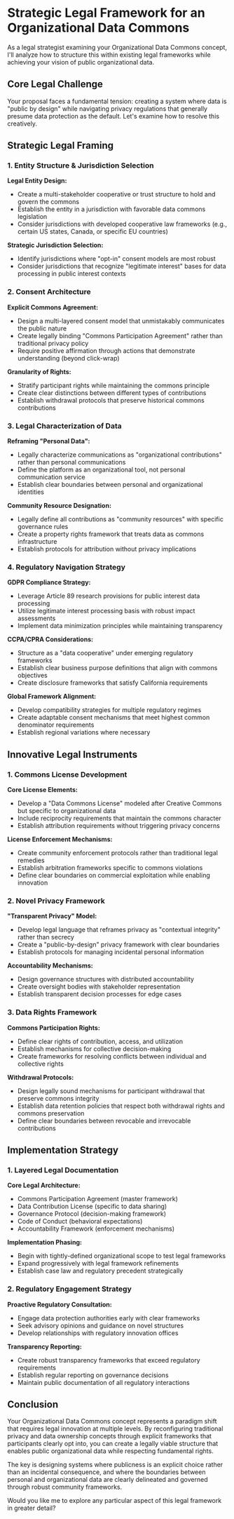 # Strategic Legal Framework for an Organizational Data Commons

As a legal strategist examining your Organizational Data Commons concept, I'll analyze how to structure this within existing legal frameworks while achieving your vision of public organizational data.

## Core Legal Challenge

Your proposal faces a fundamental tension: creating a system where data is "public by design" while navigating privacy regulations that generally presume data protection as the default. Let's examine how to resolve this creatively.

## Strategic Legal Framing

### 1. Entity Structure & Jurisdiction Selection

**Legal Entity Design:**

- Create a multi-stakeholder cooperative or trust structure to hold and govern the commons
- Establish the entity in a jurisdiction with favorable data commons legislation
- Consider jurisdictions with developed cooperative law frameworks (e.g., certain US states, Canada, or specific EU countries)

**Strategic Jurisdiction Selection:**

- Identify jurisdictions where "opt-in" consent models are most robust
- Consider jurisdictions that recognize "legitimate interest" bases for data processing in public interest contexts

### 2. Consent Architecture

**Explicit Commons Agreement:**

- Design a multi-layered consent model that unmistakably communicates the public nature
- Create legally binding "Commons Participation Agreement" rather than traditional privacy policy
- Require positive affirmation through actions that demonstrate understanding (beyond click-wrap)

**Granularity of Rights:**

- Stratify participant rights while maintaining the commons principle
- Create clear distinctions between different types of contributions
- Establish withdrawal protocols that preserve historical commons contributions

### 3. Legal Characterization of Data

**Reframing "Personal Data":**

- Legally characterize communications as "organizational contributions" rather than personal communications
- Define the platform as an organizational tool, not personal communication service
- Establish clear boundaries between personal and organizational identities

**Community Resource Designation:**

- Legally define all contributions as "community resources" with specific governance rules
- Create a property rights framework that treats data as commons infrastructure
- Establish protocols for attribution without privacy implications

### 4. Regulatory Navigation Strategy

**GDPR Compliance Strategy:**

- Leverage Article 89 research provisions for public interest data processing
- Utilize legitimate interest processing basis with robust impact assessments
- Implement data minimization principles while maintaining transparency

**CCPA/CPRA Considerations:**

- Structure as a "data cooperative" under emerging regulatory frameworks
- Establish clear business purpose definitions that align with commons objectives
- Create disclosure frameworks that satisfy California requirements

**Global Framework Alignment:**

- Develop compatibility strategies for multiple regulatory regimes
- Create adaptable consent mechanisms that meet highest common denominator requirements
- Establish regional variations where necessary

## Innovative Legal Instruments

### 1. Commons License Development

**Core License Elements:**

- Develop a "Data Commons License" modeled after Creative Commons but specific to organizational data
- Include reciprocity requirements that maintain the commons character
- Establish attribution requirements without triggering privacy concerns

**License Enforcement Mechanisms:**

- Create community enforcement protocols rather than traditional legal remedies
- Establish arbitration frameworks specific to commons violations
- Define clear boundaries on commercial exploitation while enabling innovation

### 2. Novel Privacy Framework

**"Transparent Privacy" Model:**

- Develop legal language that reframes privacy as "contextual integrity" rather than secrecy
- Create a "public-by-design" privacy framework with clear boundaries
- Establish protocols for managing incidental personal information

**Accountability Mechanisms:**

- Design governance structures with distributed accountability
- Create oversight bodies with stakeholder representation
- Establish transparent decision processes for edge cases

### 3. Data Rights Framework

**Commons Participation Rights:**

- Define clear rights of contribution, access, and utilization
- Establish mechanisms for collective decision-making
- Create frameworks for resolving conflicts between individual and collective rights

**Withdrawal Protocols:**

- Design legally sound mechanisms for participant withdrawal that preserve commons integrity
- Establish data retention policies that respect both withdrawal rights and commons preservation
- Define clear boundaries between revocable and irrevocable contributions

## Implementation Strategy

### 1. Layered Legal Documentation

**Core Legal Architecture:**

- Commons Participation Agreement (master framework)
- Data Contribution License (specific to data sharing)
- Governance Protocol (decision-making framework)
- Code of Conduct (behavioral expectations)
- Accountability Framework (enforcement mechanisms)

**Implementation Phasing:**

- Begin with tightly-defined organizational scope to test legal frameworks
- Expand progressively with legal framework refinements
- Establish case law and regulatory precedent strategically

### 2. Regulatory Engagement Strategy

**Proactive Regulatory Consultation:**

- Engage data protection authorities early with clear frameworks
- Seek advisory opinions and guidance on novel structures
- Develop relationships with regulatory innovation offices

**Transparency Reporting:**

- Create robust transparency frameworks that exceed regulatory requirements
- Establish regular reporting on governance decisions
- Maintain public documentation of all regulatory interactions

## Conclusion

Your Organizational Data Commons concept represents a paradigm shift that requires legal innovation at multiple levels. By reconfiguring traditional privacy and data ownership concepts through explicit frameworks that participants clearly opt into, you can create a legally viable structure that enables public organizational data while respecting fundamental rights.

The key is designing systems where publicness is an explicit choice rather than an incidental consequence, and where the boundaries between personal and organizational data are clearly delineated and governed through robust community frameworks.

Would you like me to explore any particular aspect of this legal framework in greater detail?
